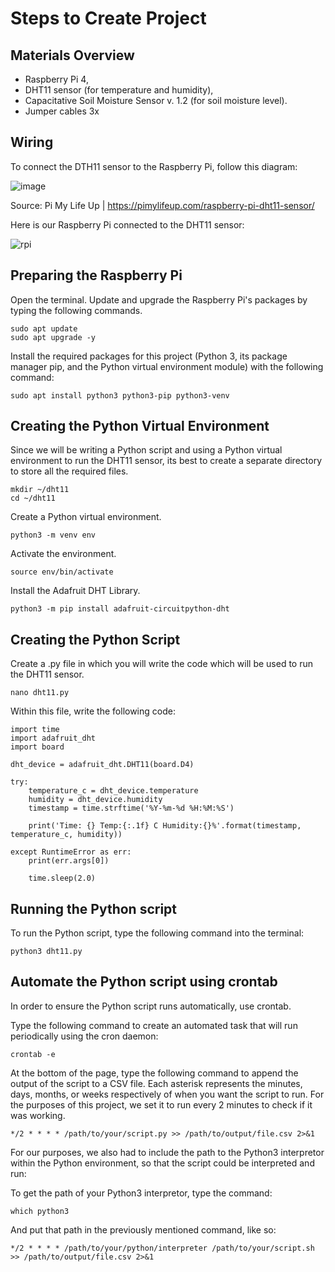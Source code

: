 # Steps to Create Project

## Materials Overview
- Raspberry Pi 4,
- DHT11 sensor (for temperature and humidity),
- Capacitative Soil Moisture Sensor v. 1.2 (for soil moisture level).
- Jumper cables 3x

## Wiring
To connect the DTH11 sensor to the Raspberry Pi, follow this diagram:

![image](https://github.com/AyeshaUllah/UnixGreenhouse/assets/123969109/514b1aa4-6d48-4fc2-811e-362775913bf6)

Source: Pi My Life Up | https://pimylifeup.com/raspberry-pi-dht11-sensor/

Here is our Raspberry Pi connected to the DHT11 sensor:

![rpi](https://github.com/AyeshaUllah/UnixGreenhouse/assets/123969109/0c7721c5-6e23-4a0c-84ec-4bf786d446ee)

## Preparing the Raspberry Pi
Open the terminal. Update and upgrade the Raspberry Pi's packages by typing the following commands.
```
sudo apt update
sudo apt upgrade -y
```

Install the required packages for this project (Python 3, its package manager pip, and the Python virtual environment module) with the following command:
```
sudo apt install python3 python3-pip python3-venv
```

## Creating the Python Virtual Environment
Since we will be writing a Python script and using a Python virtual environment to run the DHT11 sensor, its best to create a separate directory to store all the required files.
```
mkdir ~/dht11
cd ~/dht11
```

Create a Python virtual environment.
```
python3 -m venv env
```

Activate the environment.
```
source env/bin/activate
```

Install the Adafruit DHT Library.
```
python3 -m pip install adafruit-circuitpython-dht
```

## Creating the Python Script
Create a .py file in which you will write the code which will be used to run the DHT11 sensor.
```
nano dht11.py
```

Within this file, write the following code:
```
import time
import adafruit_dht
import board

dht_device = adafruit_dht.DHT11(board.D4)

try:
    temperature_c = dht_device.temperature
    humidity = dht_device.humidity
    timestamp = time.strftime('%Y-%m-%d %H:%M:%S')

    print('Time: {} Temp:{:.1f} C Humidity:{}%'.format(timestamp, temperature_c, humidity))

except RuntimeError as err:
    print(err.args[0])

    time.sleep(2.0)
```

## Running the Python script
To run the Python script, type the following command into the terminal:
```
python3 dht11.py
```

## Automate the Python script using crontab
In order to ensure the Python script runs automatically, use crontab. 

Type the following command to create an automated task that will run periodically using the cron daemon:
```
crontab -e
```

At the bottom of the page, type the following command to append the output of the script to a CSV file. Each asterisk represents the minutes, days, months, or weeks respectively of when you want the script to run. For the purposes of this project, we set it to run every 2 minutes to check if it was working.
```
*/2 * * * * /path/to/your/script.py >> /path/to/output/file.csv 2>&1
```

For our purposes, we also had to include the path to the Python3 interpretor within the Python environment, so that the script could be interpreted and run: 

To get the path of your Python3 interpretor, type the command:
```
which python3
```

And put that path in the previously mentioned command, like so: 

```
*/2 * * * * /path/to/your/python/interpreter /path/to/your/script.sh >> /path/to/output/file.csv 2>&1
```
